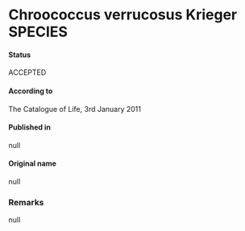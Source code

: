 # Chroococcus verrucosus Krieger SPECIES

#### Status
ACCEPTED

#### According to
The Catalogue of Life, 3rd January 2011

#### Published in
null

#### Original name
null

### Remarks
null